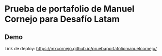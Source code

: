 # Prueba de portafolio de Manuel Cornejo para Desafío Latam

## Demo

Link de deploy: https://mxcornejo.github.io/pruebaportafoliomanuelcornejo/
